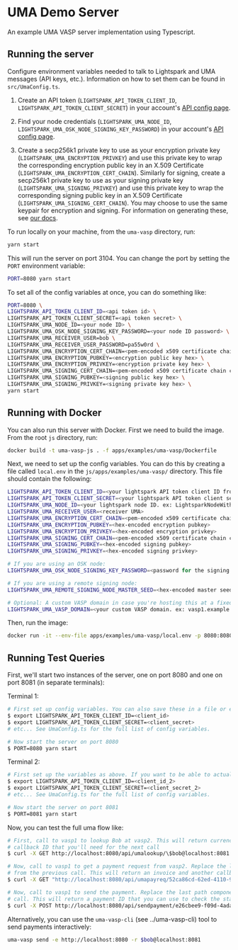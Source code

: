 # UMA Demo Server

An example UMA VASP server implementation using Typescript.

## Running the server

Configure environment variables needed to talk to Lightspark and UMA messages (API keys, etc.). Information on how to set them can be found in `src/UmaConfig.ts`.

1. Create an API token (`LIGHTSPARK_API_TOKEN_CLIENT_ID`, `LIGHTSPARK_API_TOKEN_CLIENT_SECRET`)
in your account's [API config page](https://app.lightspark.com/api-config).

1. Find your node credentials (`LIGHTSPARK_UMA_NODE_ID`, `LIGHTSPARK_UMA_OSK_NODE_SIGNING_KEY_PASSWORD`)
in your account's [API config page](https://app.lightspark.com/api-config).

1. Create a secp256k1 private key to use as your encryption private key (`LIGHTSPARK_UMA_ENCRYPTION_PRIVKEY`) and use this private key to wrap the corresponding encryption public key in an X.509 Certificate (`LIGHTSPARK_UMA_ENCRYPTION_CERT_CHAIN`). Similarly for signing, create a secp256k1 private key to use as your signing private key (`LIGHTSPARK_UMA_SIGNING_PRIVKEY`) and use this private key to wrap the corresponding signing public key in an X.509 Certificate (`LIGHTSPARK_UMA_SIGNING_CERT_CHAIN`). You may choose to use the same keypair for encryption and signing. For information on generating these, see [our docs](https://docs.uma.me/uma-standard/keys-authentication-encryption).

To run locally on your machine, from the `uma-vasp` directory, run:

```bash
yarn start
```

This will run the server on port 3104. You can change the port by setting the `PORT` environment variable:

```bash
PORT=8080 yarn start
```

To set all of the config variables at once, you can do something like:

```bash
PORT=8080 \
LIGHTSPARK_API_TOKEN_CLIENT_ID=<api token id> \
LIGHTSPARK_API_TOKEN_CLIENT_SECRET=<api token secret> \
LIGHTSPARK_UMA_NODE_ID=<your node ID> \
LIGHTSPARK_UMA_OSK_NODE_SIGNING_KEY_PASSWORD=<your node ID password> \
LIGHTSPARK_UMA_RECEIVER_USER=bob \
LIGHTSPARK_UMA_RECEIVER_USER_PASSWORD=pa55w0rd \
LIGHTSPARK_UMA_ENCRYPTION_CERT_CHAIN=<pem-encoded x509 certificate chain containing encryption pubkey> \
LIGHTSPARK_UMA_ENCRYPTION_PUBKEY=<encryption public key hex> \
LIGHTSPARK_UMA_ENCRYPTION_PRIVKEY=<encryption private key hex> \
LIGHTSPARK_UMA_SIGNING_CERT_CHAIN=<pem-encoded x509 certificate chain containing signing pubkey> \
LIGHTSPARK_UMA_SIGNING_PUBKEY=<signing public key hex> \
LIGHTSPARK_UMA_SIGNING_PRIVKEY=<signing private key hex> \
yarn start
```

## Running with Docker

You can also run this server with Docker. First we need to build the image. From the root `js` directory, run:

```bash
docker build -t uma-vasp-js . -f apps/examples/uma-vasp/Dockerfile
```

Next, we need to set up the config variables. You can do this by creating a file called `local.env` in the `js/apps/examples/uma-vasp/`
directory. This file should contain the following:

```bash
LIGHTSPARK_API_TOKEN_CLIENT_ID=<your lightspark API token client ID from https://app.lightspark.com/api-config>
LIGHTSPARK_API_TOKEN_CLIENT_SECRET=<your lightspark API token client secret from https://app.lightspark.com/api-config>
LIGHTSPARK_UMA_NODE_ID=<your lightspark node ID. ex: LightsparkNodeWithOSKLND:018b24d0-1c45-f96b-0000-1ed0328b72cc>
LIGHTSPARK_UMA_RECEIVER_USER=<receiver UMA>
LIGHTSPARK_UMA_ENCRYPTION_CERT_CHAIN=<pem-encoded x509 certificate chain containing encryption pubkey>
LIGHTSPARK_UMA_ENCRYPTION_PUBKEY=<hex-encoded encryption pubkey>
LIGHTSPARK_UMA_ENCRYPTION_PRIVKEY=<hex-encoded encryption privkey>
LIGHTSPARK_UMA_SIGNING_CERT_CHAIN=<pem-encoded x509 certificate chain containing signing pubkey>
LIGHTSPARK_UMA_SIGNING_PUBKEY=<hex-encoded signing pubkey>
LIGHTSPARK_UMA_SIGNING_PRIVKEY=<hex-encoded signing privkey>

# If you are using an OSK node:
LIGHTSPARK_UMA_OSK_NODE_SIGNING_KEY_PASSWORD=<password for the signing key>

# If you are using a remote signing node:
LIGHTSPARK_UMA_REMOTE_SIGNING_NODE_MASTER_SEED=<hex-encoded master seed>

# Optional: A custom VASP domain in case you're hosting this at a fixed hostname.
LIGHTSPARK_UMA_VASP_DOMAIN=<your custom VASP domain. ex: vasp1.example.com>
```

Then, run the image:

```bash
docker run -it --env-file apps/examples/uma-vasp/local.env -p 8080:8080 uma-vasp-js
```

## Running Test Queries

First, we'll start two instances of the server, one on port 8080 and one on port 8081 (in separate terminals):

Terminal 1:

```bash
# First set up config variables. You can also save these in a file or export them to your environment.
$ export LIGHTSPARK_API_TOKEN_CLIENT_ID=<client_id>
$ export LIGHTSPARK_API_TOKEN_CLIENT_SECRET=<client_secret>
# etc... See UmaConfig.ts for the full list of config variables.

# Now start the server on port 8080
$ PORT=8080 yarn start
```

Terminal 2:

```bash
# First set up the variables as above. If you want to be able to actually send payments, use a different account.
$ export LIGHTSPARK_API_TOKEN_CLIENT_ID=<client_id_2>
$ export LIGHTSPARK_API_TOKEN_CLIENT_SECRET=<client_secret_2>
# etc... See UmaConfig.ts for the full list of config variables.

# Now start the server on port 8081
$ PORT=8081 yarn start
```

Now, you can test the full uma flow like:

```bash
# First, call to vasp1 to lookup Bob at vasp2. This will return currency conversion info, etc. It will also contain a 
# callback ID that you'll need for the next call
$ curl -X GET http://localhost:8080/api/umalookup/\$bob@localhost:8081 -u bob:pa55word

# Now, call to vasp1 to get a payment request from vasp2. Replace the last path component here with the callbackUuid
# from the previous call. This will return an invoice and another callback ID that you'll need for the next call.
$ curl -X GET "http://localhost:8080/api/umapayreq/52ca86cd-62ed-4110-9774-4e07b9aa1f0e?amount=100&currencyCode=SAT" -u bob:pa55word

# Now, call to vasp1 to send the payment. Replace the last path component here with the callbackUuid from the payreq
# call. This will return a payment ID that you can use to check the status of the payment.
$ curl -X POST http://localhost:8080/api/sendpayment/e26cbee9-f09d-4ada-a731-965cbd043d50 -u bob:pa55word
```

Alternatively, you can use the `uma-vasp-cli` (see ../uma-vasp-cli) tool to send payments interactively:

```bash
uma-vasp send -e http://localhost:8080 -r $bob@localhost:8081
```
